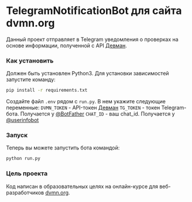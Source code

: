 # TelegramNotificationBot для сайта dvmn.org

Данный проект отправляет в Telegram уведомления о проверках на основе информации, полученной с API [Девман](https://dvmn.org/api/docs/).

### Как установить

Должен быть установлен Python3. Для установки зависимостей запустите команду:
```bash
pip install -r requirements.txt
```

Создайте файл `.env` рядом с `run.py`. В нем укажите следующие переменные:
`DVMN_TOKEN` - API-токен [Девман](https://dvmn.org/api/docs/)
`TG_TOKEN` - токен Telegram-бота. Получается у [@BotFather](https://telegram.me/BotFather)
`CHAT_ID` - ваш chat_id. Получается у [@userinfobot](https://telegram.me/userinfobot)

### Запуск

Теперь вы можете запустить бота командой:

```bash
python run.py
```

### Цель проекта

Код написан в образовательных целях на онлайн-курсе для веб-разработчиков [dvmn.org](https://dvmn.org/).